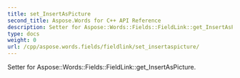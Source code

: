 ```yaml
---
title: set_InsertAsPicture
second_title: Aspose.Words for C++ API Reference
description: Setter for Aspose::Words::Fields::FieldLink::get_InsertAsPicture. 
type: docs
weight: 0
url: /cpp/aspose.words.fields/fieldlink/set_insertaspicture/
---
```


Setter for Aspose::Words::Fields::FieldLink::get_InsertAsPicture. 

